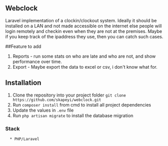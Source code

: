 ## Webclock
Laravel implementation of a clockin/clockout system. Ideally it should be installed on a LAN and not made accessible on the internet else people will login remotely and checkin even when they are not at the premises. Maybe if you keep track of the ipaddress they use, then you can catch such cases.

##Feature to add
1. Reports - run some stats on who are late and who are not, and show performance over time.
2. Export - Maybe export the data to excel or csv, i don't know what for.

## Installation
1. Clone the repository into your project folder
        `git clone https://github.com/skapeyi/webclock.git`
2. Run `composer install` from cmd to install all project dependencies
3. Update the values in `.env` file
4. Run ```php artisan migrate``` to install the database migration

### Stack
      * PHP/Laravel